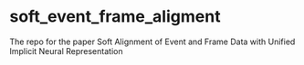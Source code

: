 # soft_event_frame_aligment
The repo for the paper Soft Alignment of Event and Frame Data with Unified Implicit Neural Representation
